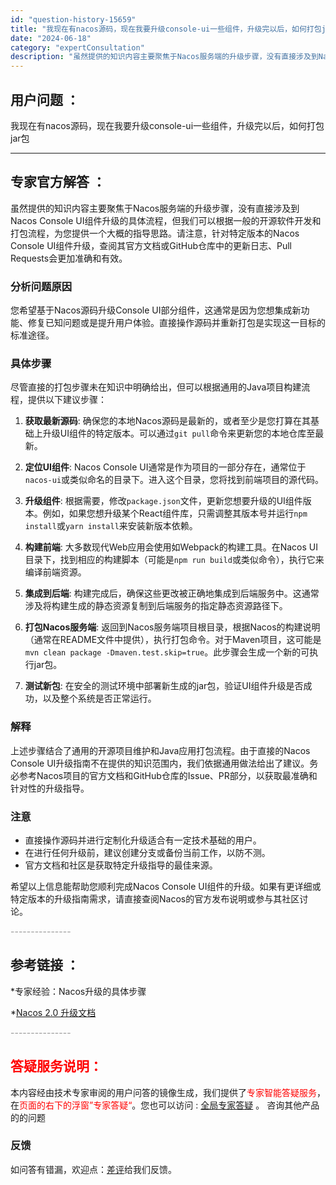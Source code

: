 ```yaml
---
id: "question-history-15659"
title: "我现在有nacos源码，现在我要升级console-ui一些组件，升级完以后，如何打包jar包"
date: "2024-06-18"
category: "expertConsultation"
description: "虽然提供的知识内容主要聚焦于Nacos服务端的升级步骤，没有直接涉及到Nacos Console UI组件升级的具体流程，但我们可以根据一般的开源软件开发和打包流程，为您提供一个大概的指导思路。请注意，针对特定版本的Nacos Console UI组件升级，查阅其官方文档或GitHub仓库中的更新日"
---
```


## 用户问题 ： 
 我现在有nacos源码，现在我要升级console-ui一些组件，升级完以后，如何打包jar包  

---------------
## 专家官方解答 ：

虽然提供的知识内容主要聚焦于Nacos服务端的升级步骤，没有直接涉及到Nacos Console UI组件升级的具体流程，但我们可以根据一般的开源软件开发和打包流程，为您提供一个大概的指导思路。请注意，针对特定版本的Nacos Console UI组件升级，查阅其官方文档或GitHub仓库中的更新日志、Pull Requests会更加准确和有效。

### 分析问题原因
您希望基于Nacos源码升级Console UI部分组件，这通常是因为您想集成新功能、修复已知问题或是提升用户体验。直接操作源码并重新打包是实现这一目标的标准途径。

### 具体步骤
尽管直接的打包步骤未在知识中明确给出，但可以根据通用的Java项目构建流程，提供以下建议步骤：

1. **获取最新源码**: 确保您的本地Nacos源码是最新的，或者至少是您打算在其基础上升级UI组件的特定版本。可以通过`git pull`命令来更新您的本地仓库至最新。

2. **定位UI组件**: Nacos Console UI通常是作为项目的一部分存在，通常位于`nacos-ui`或类似命名的目录下。进入这个目录，您将找到前端项目的源代码。

3. **升级组件**: 根据需要，修改`package.json`文件，更新您想要升级的UI组件版本。例如，如果您想升级某个React组件库，只需调整其版本号并运行`npm install`或`yarn install`来安装新版本依赖。

4. **构建前端**: 大多数现代Web应用会使用如Webpack的构建工具。在Nacos UI目录下，找到相应的构建脚本（可能是`npm run build`或类似命令），执行它来编译前端资源。

5. **集成到后端**: 构建完成后，确保这些更改被正确地集成到后端服务中。这通常涉及将构建生成的静态资源复制到后端服务的指定静态资源路径下。

6. **打包Nacos服务端**: 返回到Nacos服务端项目根目录，根据Nacos的构建说明（通常在README文件中提供），执行打包命令。对于Maven项目，这可能是`mvn clean package -Dmaven.test.skip=true`。此步骤会生成一个新的可执行jar包。

7. **测试新包**: 在安全的测试环境中部署新生成的jar包，验证UI组件升级是否成功，以及整个系统是否正常运行。

### 解释
上述步骤结合了通用的开源项目维护和Java应用打包流程。由于直接的Nacos Console UI升级指南不在提供的知识范围内，我们依据通用做法给出了建议。务必参考Nacos项目的官方文档和GitHub仓库的Issue、PR部分，以获取最准确和针对性的升级指导。

### 注意
- 直接操作源码并进行定制化升级适合有一定技术基础的用户。
- 在进行任何升级前，建议创建分支或备份当前工作，以防不测。
- 官方文档和社区是获取特定升级指导的最佳来源。

希望以上信息能帮助您顺利完成Nacos Console UI组件的升级。如果有更详细或特定版本的升级指南需求，请直接查阅Nacos的官方发布说明或参与其社区讨论。


<font color="#949494">---------------</font> 


## 参考链接 ：

*专家经验：Nacos升级的具体步骤 
 
 *[Nacos 2.0 升级文档](https://nacos.io/docs/latest/upgrading/200-upgrading)


 <font color="#949494">---------------</font> 
 


## <font color="#FF0000">答疑服务说明：</font> 

本内容经由技术专家审阅的用户问答的镜像生成，我们提供了<font color="#FF0000">专家智能答疑服务</font>，在<font color="#FF0000">页面的右下的浮窗”专家答疑“</font>。您也可以访问 : [全局专家答疑](https://answer.opensource.alibaba.com/docs/intro) 。 咨询其他产品的的问题

### 反馈
如问答有错漏，欢迎点：[差评](https://ai.nacos.io/user/feedbackByEnhancerGradePOJOID?enhancerGradePOJOId=15711)给我们反馈。
